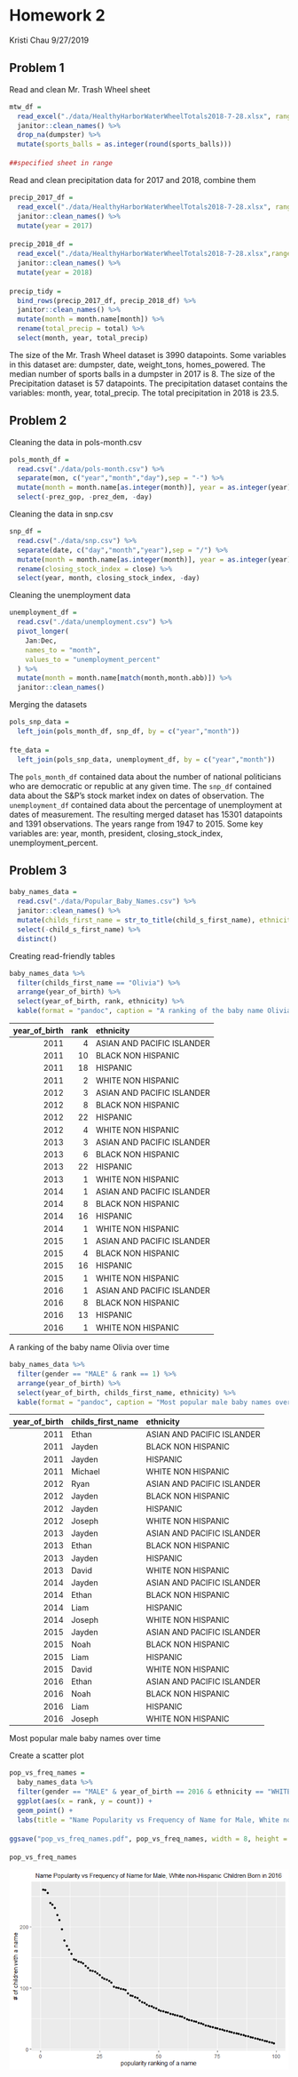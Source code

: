 Homework 2
================
Kristi Chau
9/27/2019

## Problem 1

Read and clean Mr. Trash Wheel sheet

``` r
mtw_df = 
  read_excel("./data/HealthyHarborWaterWheelTotals2018-7-28.xlsx", range = "Mr. Trash Wheel!A2:N338") %>% 
  janitor::clean_names() %>% 
  drop_na(dumpster) %>% 
  mutate(sports_balls = as.integer(round(sports_balls)))

##specified sheet in range
```

Read and clean precipitation data for 2017 and 2018, combine them

``` r
precip_2017_df = 
  read_excel("./data/HealthyHarborWaterWheelTotals2018-7-28.xlsx", range = "2017 Precipitation!A2:B14") %>% 
  janitor::clean_names() %>%
  mutate(year = 2017)

precip_2018_df = 
  read_excel("./data/HealthyHarborWaterWheelTotals2018-7-28.xlsx",range = "2018 Precipitation!A2:B9") %>% 
  janitor::clean_names() %>%
  mutate(year = 2018)

precip_tidy = 
  bind_rows(precip_2017_df, precip_2018_df) %>% 
  janitor::clean_names() %>% 
  mutate(month = month.name[month]) %>%
  rename(total_precip = total) %>%
  select(month, year, total_precip)
```

The size of the Mr. Trash Wheel dataset is 3990 datapoints. Some
variables in this dataset are: dumpster, date, weight\_tons,
homes\_powered. The median number of sports balls in a dumpster in 2017
is 8. The size of the Precipitation dataset is 57 datapoints. The
precipitation dataset contains the variables: month, year,
total\_precip. The total precipitation in 2018 is 23.5.

## Problem 2

Cleaning the data in pols-month.csv

``` r
pols_month_df = 
  read.csv("./data/pols-month.csv") %>%
  separate(mon, c("year","month","day"),sep = "-") %>%
  mutate(month = month.name[as.integer(month)], year = as.integer(year), president = ifelse(prez_gop %in% c(1,2), "gop", ifelse(prez_dem %in% c(1,2), "dem", NA))) %>%
  select(-prez_gop, -prez_dem, -day)
```

Cleaning the data in snp.csv

``` r
snp_df = 
  read.csv("./data/snp.csv") %>%
  separate(date, c("day","month","year"),sep = "/") %>%
  mutate(month = month.name[as.integer(month)], year = as.integer(year)) %>%
  rename(closing_stock_index = close) %>%
  select(year, month, closing_stock_index, -day)
```

Cleaning the unemployment data

``` r
unemployment_df = 
  read.csv("./data/unemployment.csv") %>%
  pivot_longer(
    Jan:Dec,
    names_to = "month",
    values_to = "unemployment_percent"
  ) %>%
  mutate(month = month.name[match(month,month.abb)]) %>%
  janitor::clean_names()
```

Merging the datasets

``` r
pols_snp_data = 
  left_join(pols_month_df, snp_df, by = c("year","month"))

fte_data = 
  left_join(pols_snp_data, unemployment_df, by = c("year","month"))
```

The `pols_month_df` contained data about the number of national
politicians who are democratic or republic at any given time. The
`snp_df` contained data about the S\&P’s stock market index on dates of
observation. The `unemployment_df` contained data about the percentage
of unemployment at dates of measurement. The resulting merged dataset
has 15301 datapoints and 1391 observations. The years range from 1947 to
2015. Some key variables are: year, month, president,
closing\_stock\_index, unemployment\_percent.

## Problem 3

``` r
baby_names_data =
  read.csv("./data/Popular_Baby_Names.csv") %>%
  janitor::clean_names() %>%
  mutate(childs_first_name = str_to_title(child_s_first_name), ethnicity = case_when(ethnicity == "ASIAN AND PACI"~"ASIAN AND PACIFIC ISLANDER", ethnicity == "BLACK NON HISP"~"BLACK NON HISPANIC", ethnicity == "WHITE NON HISP"~"WHITE NON HISPANIC", TRUE~as.character(ethnicity))) %>%
  select(-child_s_first_name) %>%
  distinct()
```

Creating read-friendly tables

``` r
baby_names_data %>%
  filter(childs_first_name == "Olivia") %>%
  arrange(year_of_birth) %>%
  select(year_of_birth, rank, ethnicity) %>%
  kable(format = "pandoc", caption = "A ranking of the baby name Olivia over time")
```

| year\_of\_birth | rank | ethnicity                  |
| --------------: | ---: | :------------------------- |
|            2011 |    4 | ASIAN AND PACIFIC ISLANDER |
|            2011 |   10 | BLACK NON HISPANIC         |
|            2011 |   18 | HISPANIC                   |
|            2011 |    2 | WHITE NON HISPANIC         |
|            2012 |    3 | ASIAN AND PACIFIC ISLANDER |
|            2012 |    8 | BLACK NON HISPANIC         |
|            2012 |   22 | HISPANIC                   |
|            2012 |    4 | WHITE NON HISPANIC         |
|            2013 |    3 | ASIAN AND PACIFIC ISLANDER |
|            2013 |    6 | BLACK NON HISPANIC         |
|            2013 |   22 | HISPANIC                   |
|            2013 |    1 | WHITE NON HISPANIC         |
|            2014 |    1 | ASIAN AND PACIFIC ISLANDER |
|            2014 |    8 | BLACK NON HISPANIC         |
|            2014 |   16 | HISPANIC                   |
|            2014 |    1 | WHITE NON HISPANIC         |
|            2015 |    1 | ASIAN AND PACIFIC ISLANDER |
|            2015 |    4 | BLACK NON HISPANIC         |
|            2015 |   16 | HISPANIC                   |
|            2015 |    1 | WHITE NON HISPANIC         |
|            2016 |    1 | ASIAN AND PACIFIC ISLANDER |
|            2016 |    8 | BLACK NON HISPANIC         |
|            2016 |   13 | HISPANIC                   |
|            2016 |    1 | WHITE NON HISPANIC         |

A ranking of the baby name Olivia over time

``` r
baby_names_data %>%
  filter(gender == "MALE" & rank == 1) %>%
  arrange(year_of_birth) %>%
  select(year_of_birth, childs_first_name, ethnicity) %>%
  kable(format = "pandoc", caption = "Most popular male baby names over time")
```

| year\_of\_birth | childs\_first\_name | ethnicity                  |
| --------------: | :------------------ | :------------------------- |
|            2011 | Ethan               | ASIAN AND PACIFIC ISLANDER |
|            2011 | Jayden              | BLACK NON HISPANIC         |
|            2011 | Jayden              | HISPANIC                   |
|            2011 | Michael             | WHITE NON HISPANIC         |
|            2012 | Ryan                | ASIAN AND PACIFIC ISLANDER |
|            2012 | Jayden              | BLACK NON HISPANIC         |
|            2012 | Jayden              | HISPANIC                   |
|            2012 | Joseph              | WHITE NON HISPANIC         |
|            2013 | Jayden              | ASIAN AND PACIFIC ISLANDER |
|            2013 | Ethan               | BLACK NON HISPANIC         |
|            2013 | Jayden              | HISPANIC                   |
|            2013 | David               | WHITE NON HISPANIC         |
|            2014 | Jayden              | ASIAN AND PACIFIC ISLANDER |
|            2014 | Ethan               | BLACK NON HISPANIC         |
|            2014 | Liam                | HISPANIC                   |
|            2014 | Joseph              | WHITE NON HISPANIC         |
|            2015 | Jayden              | ASIAN AND PACIFIC ISLANDER |
|            2015 | Noah                | BLACK NON HISPANIC         |
|            2015 | Liam                | HISPANIC                   |
|            2015 | David               | WHITE NON HISPANIC         |
|            2016 | Ethan               | ASIAN AND PACIFIC ISLANDER |
|            2016 | Noah                | BLACK NON HISPANIC         |
|            2016 | Liam                | HISPANIC                   |
|            2016 | Joseph              | WHITE NON HISPANIC         |

Most popular male baby names over time

Create a scatter plot

``` r
pop_vs_freq_names = 
  baby_names_data %>%
  filter(gender == "MALE" & year_of_birth == 2016 & ethnicity == "WHITE NON HISPANIC") %>%
  ggplot(aes(x = rank, y = count)) +
  geom_point() +
  labs(title = "Name Popularity vs Frequency of Name for Male, White non-Hispanic Children Born in 2016") + xlab("popularity ranking of a name") + ylab("# of children with a name") + theme(plot.title = element_text(size = 11, hjust = 0.5))

ggsave("pop_vs_freq_names.pdf", pop_vs_freq_names, width = 8, height = 5)

pop_vs_freq_names
```

![](p8105_hw2_kpc2124_files/figure-gfm/unnamed-chunk-9-1.png)<!-- -->

